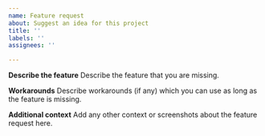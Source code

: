 ```yaml
---
name: Feature request
about: Suggest an idea for this project
title: ''
labels: ''
assignees: ''

---
```


**Describe the feature**
Describe the feature that you are missing.

**Workarounds**
Describe workarounds (if any) which you can use as long as the feature is missing.

**Additional context**
Add any other context or screenshots about the feature request here.
